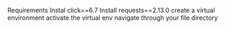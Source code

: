 Requirements
 Instal click==6.7
Install requests==2.13.0
create a virtual environment
activate the virtual env
navigate through your file directory
